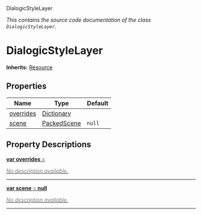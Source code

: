 
<div class="header-banner purple">
<div class="header-label purple">DialogicStyleLayer</div>
</div>

*This contains the source code documentation of the class `DialogicStyleLayer`.*
        
# DialogicStyleLayer
**Inherits:** [Resource](https://docs.godotengine.org/en/latest/classes/class_resource.html#class-resource)


## Properties
Name | Type | Default 
--- | --- | --- 
[<span class="hljs-title">overrides</span>](#property-overrides) | [Dictionary](https://docs.godotengine.org/en/latest/classes/class_dictionary.html#class-dictionary) |   
[<span class="hljs-title">scene</span>](#property-scene) | [PackedScene](https://docs.godotengine.org/en/latest/classes/class_packedscene.html#class-packedscene) |  `null` 
## Property Descriptions



<a class="header" id="property-overrides" href="#property-overrides">**<span class="hljs-attribute">var</span> <span class="hljs-title">overrides</span> <span style = "color: gray"> = </span> <unknown>** 



 <span style = "color: gray">*No description available.*</span> 

---



<a class="header" id="property-scene" href="#property-scene">**<span class="hljs-attribute">var</span> <span class="hljs-title">scene</span> <span style = "color: gray"> = </span> null** 



 <span style = "color: gray">*No description available.*</span> 

---

